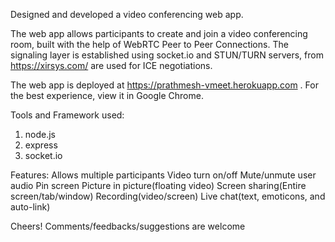 Designed and developed a video conferencing web app.

The web app allows participants to create and join a video conferencing room, built with the help of WebRTC Peer to Peer Connections. The signaling layer is established using socket.io and STUN/TURN servers, from https://xirsys.com/ are used for ICE negotiations.

The web app is deployed at https://prathmesh-vmeet.herokuapp.com . For the best experience, view it in Google Chrome.

Tools and Framework used:
1. node.js
2. express
3. socket.io

Features:
Allows multiple participants
Video turn on/off
Mute/unmute user audio
Pin screen
Picture in picture(floating video)
Screen sharing(Entire screen/tab/window)
Recording(video/screen)
Live chat(text, emoticons, and auto-link)

Cheers! Comments/feedbacks/suggestions are welcome
